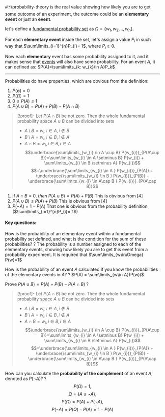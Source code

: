 #🃏/probability-theory 
is the real value showing how likely you are to get some outcome of an experiment, the outcome could be an **elementary event** or just an **event**.

let's define a [fundamental probability set](Теория%20вероятностей/elementary%20event,%20fundamental%20probability%20set%20and%20an%20event.md) as $\Omega = \{w_{1}, w_{2}, .., w_{n}\}$.

For each **elementary event** inside the set, let's assign a value $P_i$ in such way that $\sum\limits_{i=1}^{n}P_{i}= 1$, where $P_{i} \geq 0$.

Now each **elementary** event has some probability assigned to it, and it makes sense that [events](Теория%20вероятностей/elementary%20event,%20fundamental%20probability%20set%20and%20an%20event.md#^f9d291) will also have some probability. For an event $A$, it can defined as:
$P(A)=\sum\limits_{k: w_{k}\in A}P_k$

---
Probabilities do have properties, which are obvious from the definition:
1) $P(\emptyset) = 0$
2) $P(\Omega) = 1$
3) $0\leq P(A) \leq1$
4)  $P(A\cup B) = P(A) + P(B) - P(A \cap B)$
>[!proof]-
>Let $P(A \cap B)$ be not zero.
>Then the whole fundamental probability space $A\cup B$ can be divided into sets
>- $A \setminus B = {w_{i},i\in A, i\not\in B }$   
>- $B \setminus A = {w_{i},i\in B, i\not\in A }$
>- $A \cap B = {w_{i},i\in B, i\in A }$
>  $$\underbrace{\sum\limits_{w_{i} \in A \cup B} P(w_{i})}_{P(A\cup B)}=\sum\limits_{w_{i} \in A \setminus B} P(w_{i}) + \sum\limits_{w_{i} \in B \setminus A} P(w_{i})$$
>  $$=\underbrace{\sum\limits_{w_{i} \in A } P(w_{i})}_{P(A)} + \underbrace{\sum\limits_{w_{i} \in B } P(w_{i})}_{P(B)} - \underbrace{\sum\limits_{w_{i} \in A\cap B } P(w_{i})}_{P(A\cap B)}$$

1) if $A\cap B =0,\ then\ P(A \cup B) = P(A) + P(B)$
   This is obvious from [4]
6) $P(A \cup B) \leq P(A) + P(B)$
   This is obvious from [4]
7) $P(\neg{A}) = 1 - P(A)$
   That one is obvious from the probability definition ($\sum\limits_{i=1}^{n}P_{i}= 1$)

#### Key questions:
How is the probability of an elementary event within a fundamental probability set defined, and what is the condition for the sum of these probabilities?
?
The probability is a number assigned to each of the elementary events, showing how likely you are to get this event from a probability experiment. It is required that $\sum\limits_{w\in\Omega} P(w)=1$


How is the probability of an event $A$ calculated if you know the probabilities of the elementary events in $A$?
?
$P(A) = \sum\limits_{w\in A}(P(w))$


Prove $P(A\cup B) = P(A) + P(B) - P(A \cap B)$
?
>[!proof]-
>Let $P(A \cap B)$ be not zero.
>Then the whole fundamental probability space $A\cup B$ can be divided into sets
>- $A \setminus B = {w_{i},i\in A, i\not\in B }$
>- $B \setminus A = {w_{i},i\in B, i\not\in A }$
>- $A \cap B = {w_{i},i\in B, i\in A }$
>  $$\underbrace{\sum\limits_{w_{i} \in A \cup B} P(w_{i})}_{P(A\cup B)}=\sum\limits_{w_{i} \in A \setminus B} P(w_{i}) + \sum\limits_{w_{i} \in B \setminus A} P(w_{i})$$
>  $$=\underbrace{\sum\limits_{w_{i} \in A } P(w_{i})}_{P(A)} + \underbrace{\sum\limits_{w_{i} \in B } P(w_{i})}_{P(B)} - \underbrace{\sum\limits_{w_{i} \in A\cap B } P(w_{i})}_{P(A\cap B)}$$



How can you calculate the **probability of the complement** of an event $A$, denoted as $P(\neg{A})$?
?
$$P(\Omega) = 1,$$
$$\Omega = \{A\cup\neg{A}\},$$
$$P(\Omega)=P(A)+P(\neg{A}),$$
$$P(\neg{A})= P(\Omega)- P(A) = 1 - P(A)$$


